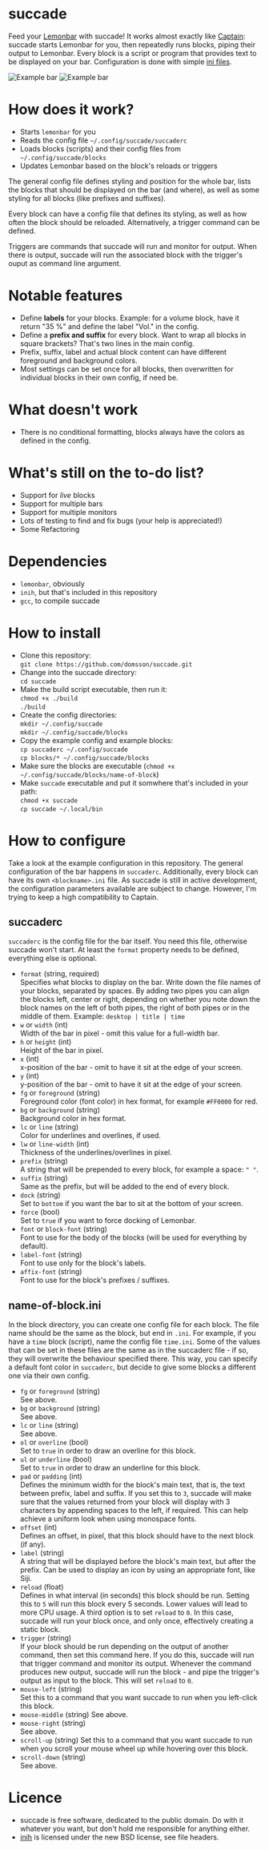 # succade

Feed your [Lemonbar](https://github.com/LemonBoy/bar) with succade! It works almost exactly like [Captain](https://github.com/muse/Captain): succade starts Lemonbar for you, then repeatedly runs blocks, piping their output to Lemonbar. Every block is a script or program that provides text to be displayed on your bar. Configuration is done with simple [ini files](https://en.wikipedia.org/wiki/INI_file).

![Example bar](https://i.imgur.com/IQ26ypO.png)
![Example bar](https://i.imgur.com/6iCKW3w.png)

# How does it work?

- Starts `lemonbar` for you
- Reads the config file `~/.config/succade/succaderc`
- Loads blocks (scripts) and their config files from `~/.config/succade/blocks`
- Updates Lemonbar based on the block's reloads or triggers

The general config file defines styling and position for the whole bar, lists the blocks that should be displayed on the bar (and where), as well as some styling for all blocks (like prefixes and suffixes).

Every block can have a config file that defines its styling, as well as how often the block should be reloaded. Alternatively, a trigger command can be defined.

Triggers are commands that succade will run and monitor for output. When there is output, succade will run the associated block with the trigger's ouput as command line argument.

# Notable features

- Define **labels** for your blocks. Example: for a volume block, have it return "35 %" and define the label "Vol." in the config.
- Define a **prefix and suffix** for every block. Want to wrap all blocks in square brackets? That's two lines in the main config.
- Prefix, suffix, label and actual block content can have different foreground and background colors.
- Most settings can be set once for all blocks, then overwritten for individual blocks in their own config, if need be.

# What doesn't work

- There is no conditional formatting, blocks always have the colors as defined in the config.

# What's still on the to-do list?

- Support for _live_ blocks
- Support for multiple bars
- Support for multiple monitors
- Lots of testing to find and fix bugs (your help is appreciated!)
- Some Refactoring

# Dependencies

- `lemonbar`, obviously
- `inih`, but that's included in this repository
- `gcc`, to compile succade

# How to install

- Clone this repository:  
  `git clone https://github.com/domsson/succade.git`
- Change into the succade directory:  
  `cd succade`
- Make the build script executable, then run it:  
  `chmod +x ./build`  
  `./build`
- Create the config directories:  
  `mkdir ~/.config/succade`  
  `mkdir ~/.config/succade/blocks`
- Copy the example config and example blocks:  
  `cp succaderc ~/.config/succade`  
  `cp blocks/* ~/.config/succade/blocks`
- Make sure the blocks are executable (`chmod +x ~/.config/succade/blocks/name-of-block`)
- Make `succade` executable and put it somwhere that's included in your path:  
  `chmod +x succade`  
  `cp succade ~/.local/bin`

# How to configure

Take a look at the example configuration in this repository. The general configuration of the bar happens in `succaderc`. Additionally, every block can have its own `<blockname>.ini` file. As succade is still in active development, the configuration parameters available are subject to change. However, I'm trying to keep a high compatibility to Captain.

## succaderc

`succaderc` is the config file for the bar itself. You need this file, otherwise succade won't start. At least the `format` property needs to be defined, everything else is optional.

- `format` (string, required)  
   Specifies what blocks to display on the bar. Write down the file names of your blocks, separated by spaces. By adding two pipes you can align the blocks left, center or right, depending on whether you note down the block names on the left of both pipes, the right of both pipes or in the middle of them. Example: `desktop | title | time`
- `w` or `width` (int)  
   Width of the bar in pixel - omit this value for a full-width bar.
- `h` or `height` (int)  
   Height of the bar in pixel.
- `x` (int)  
   x-position of the bar - omit to have it sit at the edge of your screen.
- `y` (int)  
   y-position of the bar - omit to have it sit at the edge of your screen.
- `fg` or `foreground` (string)  
   Foreground color (font color) in hex format, for example `#FF0000` for red.
- `bg` or `background` (string)  
   Background color in hex format.
- `lc` or `line` (string)  
   Color for underlines and overlines, if used.
- `lw` or `line-width` (int)  
   Thickness of the underlines/overlines in pixel.
- `prefix` (string)  
   A string that will be prepended to every block, for example a space: `" "`.
- `suffix`  (string)  
   Same as the prefix, but will be added to the end of every block.
- `dock` (string)  
   Set to `bottom` if you want the bar to sit at the bottom of your screen.
- `force` (bool)  
   Set to `true` if you want to force docking of Lemonbar.
- `font` or `block-font` (string)  
   Font to use for the body of the blocks (will be used for everything by default).
- `label-font` (string)  
   Font to use only for the block's labels.
- `affix-font` (string)  
   Font to use for the block's prefixes / suffixes.

## name-of-block.ini

In the block directory, you can create one config file for each block. The file name should be the same as the block, but end in `.ini`. For example, if you have a `time` block (script), name the config file `time.ini`. Some of the values that can be set in these files are the same as in the succaderc file - if so, they will overwrite the behaviour specified there. This way, you can specify a default font color in `succaderc`, but decide to give some blocks a different one via their own config.

- `fg` or `foreground` (string)  
   See above.
- `bg` or `background` (string)  
   See above.
- `lc` or `line` (string)  
   See above.
- `ol` or `overline` (bool)  
   Set to `true` in order to draw an overline for this block.
- `ul` or `underline` (bool)  
   Set to `true` in order to draw an underline for this block.
- `pad` or `padding` (int)  
   Defines the minimum width for the block's main text, that is, the text between prefix, label and suffix. If you set this to `3`, succade will make sure that the values returned from your block will display with 3 characters by appending spaces to the left, if required. This can help achieve a uniform look when using monospace fonts.
- `offset` (int)  
   Defines an offset, in pixel, that this block should have to the next block (if any).
- `label` (string)  
   A string that will be displayed before the block's main text, but after the prefix. Can be used to display an icon by using an appropriate font, like Siji.
- `reload` (float)  
  Defines in what interval (in seconds) this block should be run. Setting this to `5` will run this block every 5 seconds. Lower values will lead to more CPU usage. A third option is to set `reload` to `0`. In this case, succade will run your block once, and only once, effectively creating a static block.
- `trigger` (string)  
  If your block should be run depending on the output of another command, then set this command here. If you do this, succade will run that trigger command and monitor its output. Whenever the command produces new output, succade will run the block - and pipe the trigger's output as input to the block. This will set `reload` to `0`.
- `mouse-left` (string)  
  Set this to a command that you want succade to run when you left-click this block.
- `mouse-middle` (string)
  See above.
- `mouse-right` (string)  
  See above.
- `scroll-up` (string)
  Set this to a command that you want succade to run when you scroll your mouse wheel up while hovering over this block.
- `scroll-down` (string)  
  See above.

# Licence

- succade is free software, dedicated to the public domain. Do with it whatever you want, but don't hold me responsible for anything either.
- [inih](https://github.com/benhoyt/inih) is licensed under the new BSD license, see file headers.
